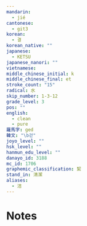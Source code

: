 ```yaml
---
mandarin:
  - jié
cantonese:
  - git3
korean:
  - 결
korean_native: ""
japanese:
  - KETSU
japanese_nanori: ""
vietnamese:
middle_chinese_initial: k
middle_chinese_final: et
stroke_count: "15"
radical: 水
skip_number: 1-3-12
grade_level: 3
pos: ""
english:
  - clean
  - pure
羅馬字: ged
韓文: "\b걷"
joyo_level: ""
hsk_level: ""
hanmun_edu_level: ""
danayo_id: 3188
mc_id: 1706
graphemic_classification: 絜
stand_in: 清潔
aliases:
  - 洁
---
```


# Notes
